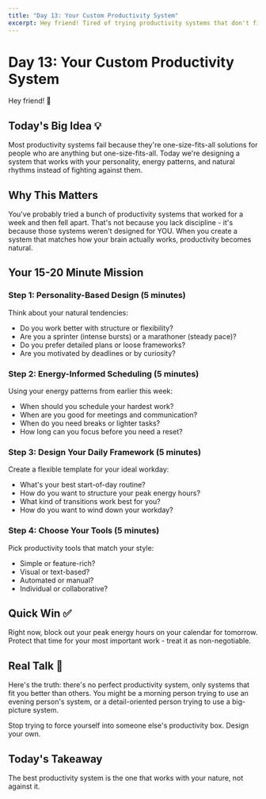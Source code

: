 ```yaml
---
title: "Day 13: Your Custom Productivity System"
excerpt: Hey friend! Tired of trying productivity systems that don't fit you? Today we design a system that actually works with your personality and energy patterns.
---
```


# Day 13: Your Custom Productivity System

Hey friend! 👋

## Today's Big Idea 💡

Most productivity systems fail because they're one-size-fits-all solutions for people who are anything but one-size-fits-all. Today we're designing a system that works with your personality, energy patterns, and natural rhythms instead of fighting against them.

## Why This Matters

You've probably tried a bunch of productivity systems that worked for a week and then fell apart. That's not because you lack discipline - it's because those systems weren't designed for YOU. When you create a system that matches how your brain actually works, productivity becomes natural.

## Your 15-20 Minute Mission

### Step 1: Personality-Based Design (5 minutes)
Think about your natural tendencies:
- Do you work better with structure or flexibility?
- Are you a sprinter (intense bursts) or a marathoner (steady pace)?
- Do you prefer detailed plans or loose frameworks?
- Are you motivated by deadlines or by curiosity?

### Step 2: Energy-Informed Scheduling (5 minutes)
Using your energy patterns from earlier this week:
- When should you schedule your hardest work?
- When are you good for meetings and communication?
- When do you need breaks or lighter tasks?
- How long can you focus before you need a reset?

### Step 3: Design Your Daily Framework (5 minutes)
Create a flexible template for your ideal workday:
- What's your best start-of-day routine?
- How do you want to structure your peak energy hours?
- What kind of transitions work best for you?
- How do you want to wind down your workday?

### Step 4: Choose Your Tools (5 minutes)
Pick productivity tools that match your style:
- Simple or feature-rich?
- Visual or text-based?
- Automated or manual?
- Individual or collaborative?

## Quick Win ✅

Right now, block out your peak energy hours on your calendar for tomorrow. Protect that time for your most important work - treat it as non-negotiable.

## Real Talk 💬

Here's the truth: there's no perfect productivity system, only systems that fit you better than others. You might be a morning person trying to use an evening person's system, or a detail-oriented person trying to use a big-picture system.

Stop trying to force yourself into someone else's productivity box. Design your own.

## Today's Takeaway

The best productivity system is the one that works with your nature, not against it.